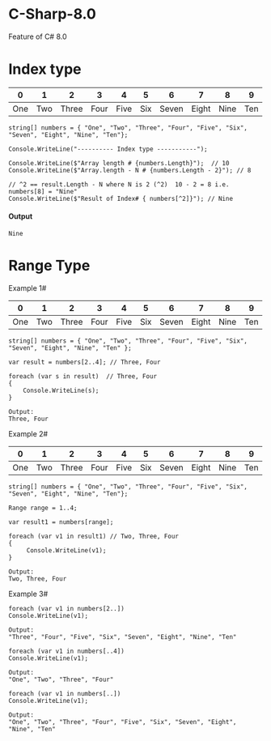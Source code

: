 # C-Sharp-8.0
Feature of C# 8.0

# Index type 

| 0       | 1    | 2       | 3    | 4       | 5    | 6       | 7    | 8       | 9    |
|---------|------|---------|------|---------|------|---------|------|---------|------|
| One     | Two  | Three   |Four  |Five     |Six   |Seven    |Eight |Nine     |Ten   |  


```
string[] numbers = { "One", "Two", "Three", "Four", "Five", "Six", "Seven", "Eight", "Nine", "Ten"};

Console.WriteLine("---------- Index type -----------");

Console.WriteLine($"Array length # {numbers.Length}");  // 10
Console.WriteLine($"Array.length - N # {numbers.Length - 2}"); // 8

// ^2 == result.Length - N where N is 2 (^2)  10 - 2 = 8 i.e. numbers[8] = "Nine"
Console.WriteLine($"Result of Index# { numbers[^2]}"); // Nine
```

#### Output

```
Nine
```

# Range Type

Example 1#

| 0       | 1    | 2       | 3    | 4       | 5    | 6       | 7    | 8       | 9    |
|---------|------|---------|------|---------|------|---------|------|---------|------|
| One     | Two  | Three   |Four  |Five     |Six   |Seven    |Eight |Nine     |Ten   |  

```
string[] numbers = { "One", "Two", "Three", "Four", "Five", "Six", "Seven", "Eight", "Nine", "Ten" };

var result = numbers[2..4]; // Three, Four

foreach (var s in result)  // Three, Four
{
    Console.WriteLine(s);
}
```

```
Output:
Three, Four
```

Example 2#

| 0       | 1    | 2       | 3    | 4       | 5    | 6       | 7    | 8       | 9    |
|---------|------|---------|------|---------|------|---------|------|---------|------|
| One     | Two  | Three   |Four  |Five     |Six   |Seven    |Eight |Nine     |Ten   |  

```
string[] numbers = { "One", "Two", "Three", "Four", "Five", "Six", "Seven", "Eight", "Nine", "Ten"};

Range range = 1..4;

var result1 = numbers[range];

foreach (var v1 in result1) // Two, Three, Four
{
     Console.WriteLine(v1);
}
```

```
Output:
Two, Three, Four
```

Example 3#

```
foreach (var v1 in numbers[2..]) 
Console.WriteLine(v1);
```
```
Output:
"Three", "Four", "Five", "Six", "Seven", "Eight", "Nine", "Ten" 
```

```
foreach (var v1 in numbers[..4]) 
Console.WriteLine(v1); 
```
```
Output:
"One", "Two", "Three", "Four"
```

```
foreach (var v1 in numbers[..]) 
Console.WriteLine(v1); 
```

```
Output:
"One", "Two", "Three", "Four", "Five", "Six", "Seven", "Eight", "Nine", "Ten"
```


